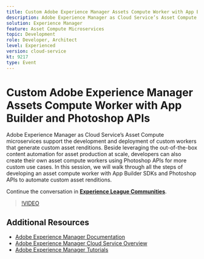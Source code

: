 ```yaml
---
title: Custom Adobe Experience Manager Assets Compute Worker with App Builder and Photoshop APIs
description: Adobe Experience Manager as Cloud Service’s Asset Compute microservices support the development and deployment of custom workers that generate custom asset renditions. Beside leveraging the out-of-the-box content automation for asset production at scale, developers can also create their own asset compute workers using Photoshop APIs for more custom use cases. In this session, we will walk through all the steps of developing an asset compute worker with App Builder SDKs and Photoshop APIs to automate custom asset renditions.
solution: Experience Manager
feature: Asset Compute Microservices
topic: Development
role: Developer, Architect
level: Experienced
version: cloud-service
kt: 9217
type: Event
---
```

# Custom Adobe Experience Manager Assets Compute Worker with App Builder and Photoshop APIs

Adobe Experience Manager as Cloud Service’s Asset Compute microservices support the development and deployment of custom workers that generate custom asset renditions. Beside leveraging the out-of-the-box content automation for asset production at scale, developers can also create their own asset compute workers using Photoshop APIs for more custom use cases. In this session, we will walk through all the steps of developing an asset compute worker with App Builder SDKs and Photoshop APIs to automate custom asset renditions.

Continue the conversation in **[Experience League Communities](https://adobe.ly/3F6f5sG)**.

>[!VIDEO](https://video.tv.adobe.com/v/337769/?quality=12&learn=on&hidetitle=true)

## Additional Resources

- [Adobe Experience Manager Documentation](https://experienceleague.adobe.com/docs/experience-manager-cloud-service.html)
- [Adobe Experience Manager Cloud Service Overview](https://experienceleague.adobe.com/docs/experience-manager-cloud-service/overview/home.html)
- [Adobe Experience Manager Tutorials](https://experienceleague.adobe.com/docs/experience-manager-tutorials.html)